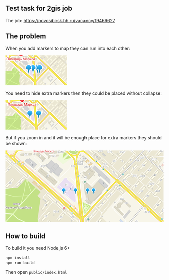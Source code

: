 ## Test task for 2gis job

The job: https://novosibirsk.hh.ru/vacancy/19466627

## The problem

When you add markers to map they can run into each other:

![collapsed markers](tools/readme_assets/1.png)

You need to hide extra markers then they could be placed without collapse:

![hidden markers](tools/readme_assets/2.png)

But if you zoom in and it will be enough place for extra markers they should be shown:

![extra markers](tools/readme_assets/3.png)

## How to build

To build it you need Node.js 6+

```
npm install
npm run build
```

Then open `public/index.html`
